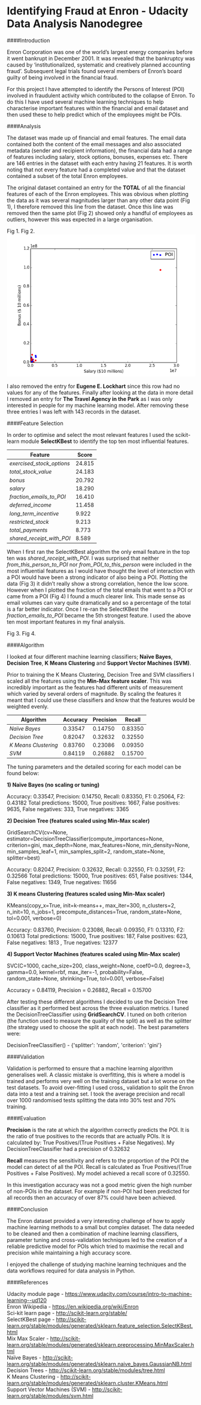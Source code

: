 Identifying Fraud at Enron - Udacity Data Analysis Nanodegree
==============
####Introduction

Enron Corporation was one of the world’s largest energy companies before it went bankrupt in December 2001. It was revealed that the bankruptcy was caused by ‘institutionalized, systematic and creatively planned accounting fraud’. Subsequent legal trials found several members of Enron’s board guilty of being involved in the financial fraud. 

For this project I have attempted to identify the Persons of Interest (POI) involved in fraudulent activity which contributed to the collapse of Enron. To do this I have used several machine learning techniques to help characterise important features within the financial and email dataset and then used these to help predict which of the employees might be POIs.

####Analysis

The dataset was made up of financial and email features. The email data contained both the content of the email messages and also associated metadata (sender and recipient information), the financial data had a range of features including salary, stock options, bonuses, expenses etc. There are 146 entries in the dataset with each entry having 21 features. It is worth noting that not every feature had a completed value and that the dataset contained a subset of the total Enron employees.

The original dataset contained an entry for the **TOTAL** of all the financial features of each of the Enron employees. This was obvious when plotting the data as it was several magnitudes larger than any other data point (Fig 1), I therefore removed this line from the dataset. Once this line was removed then the same plot (Fig 2) showed only a handful of employees as outliers, however this was expected in a large organisation.  

Fig 1.						Fig 2.
![Fig 1](https://github.com/Bonz07/ud120-projects/blob/master/final_project/Enron%20data.png)


I also removed the entry for **Eugene E. Lockhart** since this row had no values for any of the features. Finally after looking at the data in more detail I removed an entry for **The Travel Agency in the Park** as I was only interested in people for my machine learning model. After removing these three entries I was left with 143 records in the dataset.



####Feature Selection
	
In order to optimise and select the most relevant features I used the scikit-learn module **SelectKBest** to identify the top ten most influential features. 

| Feature			| Score  |
|-------------------------------|--------|
| *exercised_stock_options*	| 24.815 |
| *total_stock_value*		| 24.183 |
| *bonus*			| 20.792 |
| *salary*			| 18.290 |
| *fraction_emails_to_POI*	| 16.410 |
| *deferred_income*		| 11.458 |
| *long_term_incentive*		| 9.922  |
| *restricted_stock*		| 9.213  |
| *total_payments*		| 8.773  |
| *shared_receipt_with_POI*	| 8.589  |

When I first ran the SelectKBest algorithm the only email feature in the top ten was *shared_receipt_with_POI*. I was surprised that neither *from_this_person_to_POI* nor *from_POI_to_this_person* were included in the most influential features as I would have thought the level of interaction with a POI would have been a strong indicator of also being a POI. Plotting the data (Fig 3) it didn’t really show a strong correlation, hence the low score. However when I plotted the fraction of the total emails that went to a POI or came from a POI (Fig 4) I found a much clearer link. This made sense as email volumes can vary quite dramatically and so a percentage of the total is a far better indicator. Once I re-ran the SelectKBest the *fraction_emails_to_POI* became the 5th strongest feature. I used the above ten most important features in my final analysis.

Fig 3.						Fig 4.
  

####Algorithm

I looked at four different machine learning classifiers; **Naïve Bayes**, **Decision Tree**, **K Means Clustering** and **Support Vector Machines (SVM)**. 

Prior to training the K Means Clustering, Decision Tree and SVM classifiers I scaled all the features using the **Min-Max feature scaler**. This was incredibly important as the features had different units of measurement which varied by several orders of magnitude. By scaling the features it meant that I could use these classifiers and know that the features would be weighted evenly.

| Algorithm		| Accuracy	| Precision	| Recall  |
| --------------------- | ------------- | ------------- | ------- |
| *Naïve Bayes* 	| 0.33547	| 0.14750	| 0.83350 |
| *Decision Tree*	| 0.82047	| 0.32632	| 0.32550 |
| *K Means Clustering*  | 0.83760	| 0.23086	| 0.09350 |
| *SVM*			| 0.84119	| 0.26882	| 0.15700 |

The tuning parameters and the detailed scoring for each model can be found below:

**1) Naïve Bayes (no scaling or tuning)**

Accuracy: 0.33547, Precision: 0.14750, Recall: 0.83350, F1: 0.25064, F2: 0.43182
Total predictions: 15000, True positives: 1667, False positives: 9635, False negatives:  333, True negatives: 3365

**2) Decision Tree (features scaled using Min-Max scaler)**

GridSearchCV(cv=None, estimator=DecisionTreeClassifier(compute_importances=None, criterion=gini, max_depth=None, max_features=None, min_density=None, min_samples_leaf=1, min_samples_split=2, random_state=None, splitter=best)

Accuracy: 0.82047, Precision: 0.32632, Recall: 0.32550, F1: 0.32591, F2: 0.32566
Total predictions: 15000, True positives:  651, False positives: 1344, False negatives: 1349, True negatives: 11656

**3) K means Clustering (features scaled using Min-Max scaler)**

KMeans(copy_x=True, init=k-means++, max_iter=300, n_clusters=2, n_init=10, n_jobs=1, precompute_distances=True, random_state=None, tol=0.001, verbose=0)

Accuracy: 0.83760, Precision: 0.23086, Recall: 0.09350, F1: 0.13310, F2: 0.10613
Total predictions: 15000, True positives:  187, False positives:  623, False negatives: 1813	, True negatives: 12377

**4) Support Vector Machines (features scaled using Min-Max scaler)** 

SVC(C=1000, cache_size=200, class_weight=None, coef0=0.0, degree=3, gamma=0.0, kernel=rbf, max_iter=-1, probability=False, random_state=None, shrinking=True, tol=0.001, verbose=False)

Accuracy = 0.84119, Precision = 0.26882, Recall = 0.15700

After testing these different algorithms I decided to use the Decision Tree classifier as it performed best across the three evaluation metrics. I tuned the DecisionTreeClassifier using **GridSearchCV**. I tuned on both criterion (the function used to measure the quality of the split) as well as the splitter (the strategy used to choose the split at each node). The best parameters were:

DecisionTreeClassifier() - {'splitter': 'random', 'criterion': 'gini'} 


####Validation

Validation is performed to ensure that a machine learning algorithm generalises well. A classic mistake is overfitting, this is where a model is trained and performs very well on the training dataset but a lot worse on the test datasets. To avoid over-fitting I used cross_ validation to split the Enron data into a test and a training set. I took the average precision and recall over 1000 randomised tests splitting the data into 30% test and 70% training.

####Evaluation

**Precision** is the rate at which the algorithm correctly predicts the POI. It is the ratio of true positives to the records that are actually POIs. It is calculated by: True Positives/(True Positives + False Negatives). My DecisionTreeClassifier had a precision of 0.32632

**Recall** measures the sensitivity and refers to the proportion of the POI the model can detect of all the POI. Recall is calculated as True Positives/(True Positives + False Positives). My model achieved a recall score of 0.32550.

In this investigation accuracy was not a good metric given the high number of non-POIs in the dataset. For example if non-POI had been predicted for all records then an accuracy of over 87% could have been achieved.

####Conclusion

The Enron dataset provided a very interesting challenge of how to apply machine learning methods to a small but complex dataset.  The data needed to be cleaned and then a combination of machine learning classifiers, parameter tuning and cross-validation techniques led to the creation of a reliable predictive model for POIs which tried to maximise the recall and precision while maintaining a high accuracy score.

I enjoyed the challenge of studying machine learning techniques and the data workflows required for data analysis in Python. 


####References

Udacity module page - https://www.udacity.com/course/intro-to-machine-learning--ud120  
Enron Wikipedia - https://en.wikipedia.org/wiki/Enron  
Sci-kit learn page - http://scikit-learn.org/stable/  
SelectKBest page - http://scikit-learn.org/stable/modules/generated/sklearn.feature_selection.SelectKBest.html  
Mix Max Scaler - http://scikit-learn.org/stable/modules/generated/sklearn.preprocessing.MinMaxScaler.html  
Naïve Bayes - http://scikit-learn.org/stable/modules/generated/sklearn.naive_bayes.GaussianNB.html  
Decision Trees - http://scikit-learn.org/stable/modules/tree.html  
K Means Clustering - http://scikit-learn.org/stable/modules/generated/sklearn.cluster.KMeans.html  
Support Vector Machines (SVM) - http://scikit-learn.org/stable/modules/svm.html  



